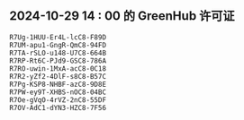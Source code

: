 ## 2024-10-29 14 : 00 的 GreenHub 许可证
```
R7Ug-1HUU-Er4L-lcC8-F89D
R7UM-apu1-GngR-QmC8-94FD
R7TA-rSLO-u148-U7C8-664B
R7RP-Rt6C-PJd9-GSC8-786A
R7RO-uwin-1MxA-acC8-0C18
R7R2-yZf2-4DlF-s8C8-B57C
R7Pg-KSP8-NHBF-azC8-9D8E
R7PW-ey9T-XHBS-nOC8-04BC
R7Oe-gVqO-4rVZ-2nC8-55DF
R7OV-AdC1-dYN3-HZC8-7F56
```
